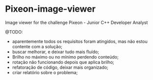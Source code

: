 # Pixeon-image-viewer
Image viewer for the challenge Pixeon - Junior C++ Developer Analyst

@TODO:
- aparentemente todos os requisitos foram atingidos, mas não estou contente com a solução;
- buscar melhorar, e deixar tudo mais fluído;
- Brilho no máximo ou no mínimo perdendo conteúdo;
- rotação não funcionando depois que aplica brilho;
- refatoração de código, deixar mais organizado;
- criar relatório sobre o problema;
